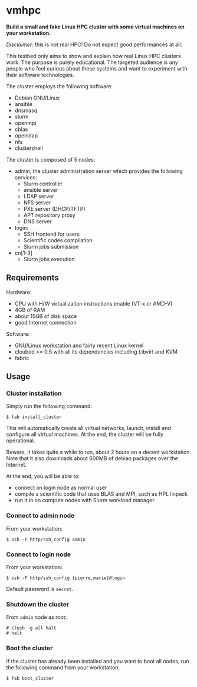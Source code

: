vmhpc
=====

**Build a small and fake Linux HPC cluster with some virtual machines on your
workstation.**

*Disclaimer:* this is not real HPC! Do not expect good performances at all.

This testbed only aims to show and explain how real Linux HPC clusters work.
The purpose is purely educational. The targeted audience is any people who feel
curious about these systems and want to experiment with their software
technologies.

The cluster employs the following software:

- Debian GNU/Linux
- ansible
- dnsmasq
- slurm
- openmpi
- cblas
- openldap
- nfs
- clustershell

The cluster is composed of 5 nodes:

- admin, the cluster administration server which provides the following
  services:
  - Slurm controller
  - ansible server
  - LDAP server
  - NFS server
  - PXE server (DHCP/TFTP)
  - APT repository proxy
  - DNS server
- login:
  - SSH frontend for users
  - Scientific codes compilation
  - Slurm jobs submission
- cn[1-3]
  - Slurm jobs execution

Requirements
------------

Hardware:

- CPU with H/W virtualization instructions enable (VT-x or AMD-V)
- 4GB of RAM
- about 15GB of disk space
- good Internet connection

Software:

- GNU/Linux workstation and fairly recent Linux kernel
- cloubed >= 0.5 with all its dependencies including Libvirt and KVM
- fabric

Usage
-----

### Cluster installation

Simply run the following command:

```
$ fab install_cluster
```

This will automatically create all virtual networks, launch, install and
configure all virtual machines. At the end, the cluster will be fully
operational.

Beware, it takes quite a while to run, about 2 hours on a decent workstation.
Note that it also downloads about 600MB of debian packages over the Internet.

At the end, you will be able to:

- connect on login node as normal user
- compile a scientific code that uses BLAS and MPI, such as HPL linpack
- run it in on compute nodes with Slurm workload manager

### Connect to admin node

From your workstation:

```
$ ssh -F http/ssh_config admin
```

### Connect to login node

From your workstation:

```
$ ssh -F http/ssh_config {pierre,marie}@login
```

Default password is `secret`.

### Shutdown the cluster

From `admin` node as root:

```
# clush -g all halt
# halt
```

### Boot the cluster

If the cluster has already been installed and you want to boot all nodes, run
the following command from your workstation:

```
$ fab boot_cluster
```
